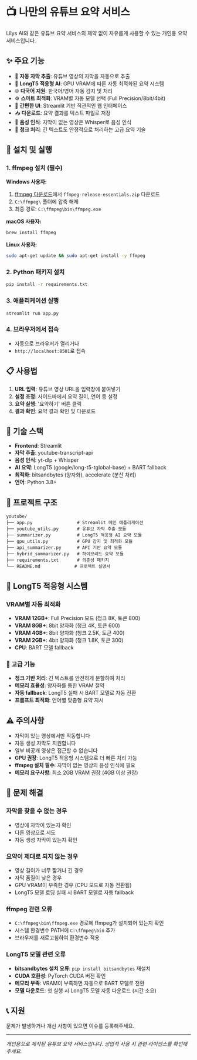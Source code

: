 ﻿# 📺 나만의 유튜브 요약 서비스

Lilys AI와 같은 유튜브 요약 서비스의 제약 없이 자유롭게 사용할 수 있는 개인용 요약 서비스입니다.

## ✨ 주요 기능

- 🎯 **자동 자막 추출**: 유튜브 영상의 자막을 자동으로 추출
- 🚀 **LongT5 적응형 AI**: GPU VRAM에 따른 자동 최적화된 요약 시스템
- 🌐 **다국어 지원**: 한국어/영어 자동 감지 및 처리
- ⚙️ **스마트 최적화**: VRAM별 자동 모델 선택 (Full Precision/8bit/4bit)
- 📱 **간편한 UI**: Streamlit 기반 직관적인 웹 인터페이스
- 📥 **다운로드**: 요약 결과를 텍스트 파일로 저장
- 🎤 **음성 인식**: 자막이 없는 영상은 Whisper로 음성 인식
- 🧠 **청크 처리**: 긴 텍스트도 안정적으로 처리하는 고급 요약 기술

## 🚀 설치 및 실행

### 1. ffmpeg 설치 (필수)

**Windows 사용자:**
1. [ffmpeg 다운로드](https://www.gyan.dev/ffmpeg/builds/)에서 `ffmpeg-release-essentials.zip` 다운로드
2. `C:\ffmpeg\` 폴더에 압축 해제
3. 최종 경로: `C:\ffmpeg\bin\ffmpeg.exe`

**macOS 사용자:**
```bash
brew install ffmpeg
```

**Linux 사용자:**
```bash
sudo apt-get update && sudo apt-get install -y ffmpeg
```

### 2. Python 패키지 설치
```bash
pip install -r requirements.txt
```

### 3. 애플리케이션 실행
```bash
streamlit run app.py
```

### 4. 브라우저에서 접속
- 자동으로 브라우저가 열리거나
- `http://localhost:8501`로 접속

## 📋 사용법

1. **URL 입력**: 유튜브 영상 URL을 입력창에 붙여넣기
2. **설정 조정**: 사이드바에서 요약 길이, 언어 등 설정
3. **요약 실행**: '요약하기' 버튼 클릭
4. **결과 확인**: 요약 결과 확인 및 다운로드

## 🔧 기술 스택

- **Frontend**: Streamlit
- **자막 추출**: youtube-transcript-api
- **음성 인식**: yt-dlp + Whisper
- **AI 요약**: LongT5 (google/long-t5-tglobal-base) + BART fallback
- **최적화**: bitsandbytes (양자화), accelerate (분산 처리)
- **언어**: Python 3.8+

## 📁 프로젝트 구조

```
youtube/
├── app.py                 # Streamlit 메인 애플리케이션
├── youtube_utils.py       # 유튜브 자막 추출 모듈
├── summarizer.py          # LongT5 적응형 AI 요약 모듈
├── gpu_utils.py           # GPU 감지 및 최적화 모듈
├── api_summarizer.py      # API 기반 요약 모듈
├── hybrid_summarizer.py   # 하이브리드 요약 모듈
├── requirements.txt       # 의존성 패키지
└── README.md             # 프로젝트 설명서
```

## 🚀 LongT5 적응형 시스템

### VRAM별 자동 최적화
- **VRAM 12GB+**: Full Precision 모드 (청크 8K, 토큰 800)
- **VRAM 8GB+**: 8bit 양자화 (청크 4K, 토큰 600)  
- **VRAM 4GB+**: 8bit 양자화 (청크 2.5K, 토큰 400)
- **VRAM 2GB+**: 4bit 양자화 (청크 1.8K, 토큰 300)
- **CPU**: BART 모델 fallback

### 🧠 고급 기능
- **청크 기반 처리**: 긴 텍스트를 안전하게 분할하여 처리
- **메모리 효율성**: 양자화를 통한 VRAM 절약
- **자동 fallback**: LongT5 실패 시 BART 모델로 자동 전환
- **프롬프트 최적화**: 언어별 맞춤형 요약 지시

## ⚠️ 주의사항

- 자막이 있는 영상에서만 작동합니다
- 자동 생성 자막도 지원합니다
- 일부 비공개 영상은 접근할 수 없습니다
- **GPU 권장**: LongT5 적응형 시스템으로 더 빠른 처리 가능
- **ffmpeg 설치 필수**: 자막이 없는 영상의 음성 인식에 필요
- **메모리 요구사항**: 최소 2GB VRAM 권장 (4GB 이상 권장)

## 🐛 문제 해결

### 자막을 찾을 수 없는 경우
- 영상에 자막이 있는지 확인
- 다른 영상으로 시도
- 자동 생성 자막이 있는지 확인

### 요약이 제대로 되지 않는 경우
- 영상 길이가 너무 짧거나 긴 경우
- 자막 품질이 낮은 경우
- GPU VRAM이 부족한 경우 (CPU 모드로 자동 전환됨)
- LongT5 모델 로딩 실패 시 BART 모델로 자동 fallback

### ffmpeg 관련 오류
- `C:\ffmpeg\bin\ffmpeg.exe` 경로에 ffmpeg가 설치되어 있는지 확인
- 시스템 환경변수 PATH에 `C:\ffmpeg\bin` 추가
- 브라우저를 새로고침하여 환경변수 적용

### LongT5 모델 관련 오류
- **bitsandbytes 설치 오류**: `pip install bitsandbytes` 재설치
- **CUDA 호환성**: PyTorch CUDA 버전 확인
- **메모리 부족**: VRAM이 부족하면 자동으로 BART 모델로 전환
- **모델 다운로드**: 첫 실행 시 LongT5 모델 자동 다운로드 (시간 소요)

## 📞 지원

문제가 발생하거나 개선 사항이 있으면 이슈를 등록해주세요.

---
*개인용으로 제작된 유튜브 요약 서비스입니다. 상업적 사용 시 관련 라이선스를 확인해주세요.*
